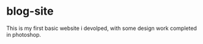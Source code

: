 # blog-site




This is my first basic website i devolped, with some design work completed in photoshop.


